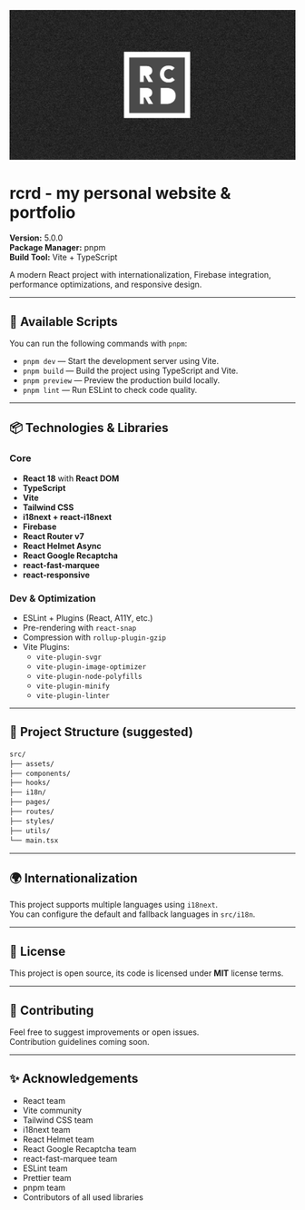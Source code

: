 ![RCRD logo](https://raw.githubusercontent.com/ricardogouveia3/ricardogouveia3.github.io/refs/heads/main/public/default-image.png 'RCRD logo')

# rcrd - my personal website & portfolio

**Version:** 5.0.0  
**Package Manager:** pnpm  
**Build Tool:** Vite + TypeScript

A modern React project with internationalization, Firebase integration, performance optimizations, and responsive design.

---

## 🚀 Available Scripts

You can run the following commands with `pnpm`:

- `pnpm dev` — Start the development server using Vite.
- `pnpm build` — Build the project using TypeScript and Vite.
- `pnpm preview` — Preview the production build locally.
- `pnpm lint` — Run ESLint to check code quality.

---

## 📦 Technologies & Libraries

### Core

- **React 18** with **React DOM**
- **TypeScript**
- **Vite**
- **Tailwind CSS**
- **i18next + react-i18next**
- **Firebase**
- **React Router v7**
- **React Helmet Async**
- **React Google Recaptcha**
- **react-fast-marquee**
- **react-responsive**

### Dev & Optimization

- ESLint + Plugins (React, A11Y, etc.)
- Pre-rendering with `react-snap`
- Compression with `rollup-plugin-gzip`
- Vite Plugins:
  - `vite-plugin-svgr`
  - `vite-plugin-image-optimizer`
  - `vite-plugin-node-polyfills`
  - `vite-plugin-minify`
  - `vite-plugin-linter`

---

## 📁 Project Structure (suggested)

```bash
src/
├── assets/
├── components/
├── hooks/
├── i18n/
├── pages/
├── routes/
├── styles/
├── utils/
└── main.tsx
```

---

## 🌍 Internationalization

This project supports multiple languages using `i18next`.  
You can configure the default and fallback languages in `src/i18n`.

---

## 📄 License

This project is open source, its code is licensed under **MIT** license terms.

---

## 🤝 Contributing

Feel free to suggest improvements or open issues.  
Contribution guidelines coming soon.

---

## ✨ Acknowledgements

- React team
- Vite community
- Tailwind CSS team
- i18next team
- React Helmet team
- React Google Recaptcha team
- react-fast-marquee team
- ESLint team
- Prettier team
- pnpm team
- Contributors of all used libraries
